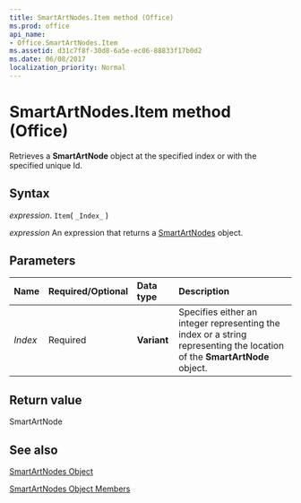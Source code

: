 ```yaml
---
title: SmartArtNodes.Item method (Office)
ms.prod: office
api_name:
- Office.SmartArtNodes.Item
ms.assetid: d31c7f8f-30d8-6a5e-ec06-88833f17b0d2
ms.date: 06/08/2017
localization_priority: Normal
---
```



# SmartArtNodes.Item method (Office)

Retrieves a  **SmartArtNode** object at the specified index or with the specified unique Id.


## Syntax

_expression_. `Item`( `_Index_` )

 _expression_ An expression that returns a [SmartArtNodes](Office.SmartArtNodes.md) object.


## Parameters



|Name|Required/Optional|Data type|Description|
|:-----|:-----|:-----|:-----|
| _Index_|Required|**Variant**|Specifies either an integer representing the index or a string representing the location of the  **SmartArtNode** object.|

## Return value

SmartArtNode


## See also


[SmartArtNodes Object](Office.SmartArtNodes.md)



[SmartArtNodes Object Members](./overview/Library-Reference/smartartnodes-members-office.md)

